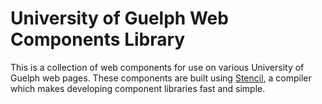 # University of Guelph Web Components Library

This is a collection of web components for use on various University of Guelph web pages. These components are
built using [Stencil](https://stenciljs.com/), a compiler which makes developing component libraries fast and simple.
